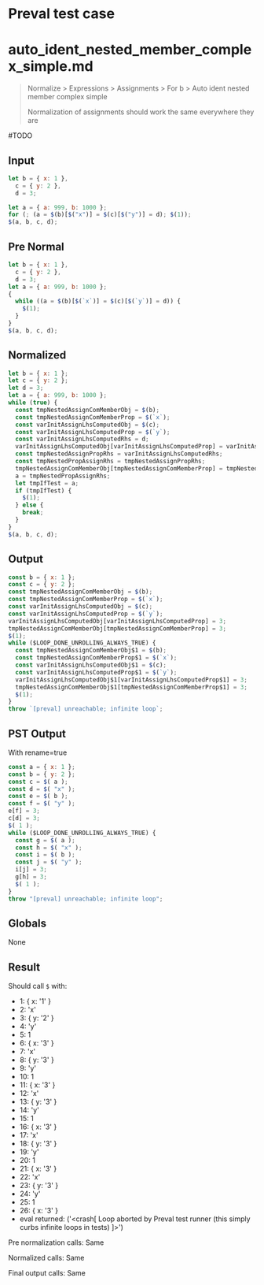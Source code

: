# Preval test case

# auto_ident_nested_member_complex_simple.md

> Normalize > Expressions > Assignments > For b > Auto ident nested member complex simple
>
> Normalization of assignments should work the same everywhere they are

#TODO

## Input

`````js filename=intro
let b = { x: 1 },
  c = { y: 2 },
  d = 3;

let a = { a: 999, b: 1000 };
for (; (a = $(b)[$("x")] = $(c)[$("y")] = d); $(1));
$(a, b, c, d);
`````

## Pre Normal


`````js filename=intro
let b = { x: 1 },
  c = { y: 2 },
  d = 3;
let a = { a: 999, b: 1000 };
{
  while ((a = $(b)[$(`x`)] = $(c)[$(`y`)] = d)) {
    $(1);
  }
}
$(a, b, c, d);
`````

## Normalized


`````js filename=intro
let b = { x: 1 };
let c = { y: 2 };
let d = 3;
let a = { a: 999, b: 1000 };
while (true) {
  const tmpNestedAssignComMemberObj = $(b);
  const tmpNestedAssignComMemberProp = $(`x`);
  const varInitAssignLhsComputedObj = $(c);
  const varInitAssignLhsComputedProp = $(`y`);
  const varInitAssignLhsComputedRhs = d;
  varInitAssignLhsComputedObj[varInitAssignLhsComputedProp] = varInitAssignLhsComputedRhs;
  const tmpNestedAssignPropRhs = varInitAssignLhsComputedRhs;
  const tmpNestedPropAssignRhs = tmpNestedAssignPropRhs;
  tmpNestedAssignComMemberObj[tmpNestedAssignComMemberProp] = tmpNestedPropAssignRhs;
  a = tmpNestedPropAssignRhs;
  let tmpIfTest = a;
  if (tmpIfTest) {
    $(1);
  } else {
    break;
  }
}
$(a, b, c, d);
`````

## Output


`````js filename=intro
const b = { x: 1 };
const c = { y: 2 };
const tmpNestedAssignComMemberObj = $(b);
const tmpNestedAssignComMemberProp = $(`x`);
const varInitAssignLhsComputedObj = $(c);
const varInitAssignLhsComputedProp = $(`y`);
varInitAssignLhsComputedObj[varInitAssignLhsComputedProp] = 3;
tmpNestedAssignComMemberObj[tmpNestedAssignComMemberProp] = 3;
$(1);
while ($LOOP_DONE_UNROLLING_ALWAYS_TRUE) {
  const tmpNestedAssignComMemberObj$1 = $(b);
  const tmpNestedAssignComMemberProp$1 = $(`x`);
  const varInitAssignLhsComputedObj$1 = $(c);
  const varInitAssignLhsComputedProp$1 = $(`y`);
  varInitAssignLhsComputedObj$1[varInitAssignLhsComputedProp$1] = 3;
  tmpNestedAssignComMemberObj$1[tmpNestedAssignComMemberProp$1] = 3;
  $(1);
}
throw `[preval] unreachable; infinite loop`;
`````

## PST Output

With rename=true

`````js filename=intro
const a = { x: 1 };
const b = { y: 2 };
const c = $( a );
const d = $( "x" );
const e = $( b );
const f = $( "y" );
e[f] = 3;
c[d] = 3;
$( 1 );
while ($LOOP_DONE_UNROLLING_ALWAYS_TRUE) {
  const g = $( a );
  const h = $( "x" );
  const i = $( b );
  const j = $( "y" );
  i[j] = 3;
  g[h] = 3;
  $( 1 );
}
throw "[preval] unreachable; infinite loop";
`````

## Globals

None

## Result

Should call `$` with:
 - 1: { x: '1' }
 - 2: 'x'
 - 3: { y: '2' }
 - 4: 'y'
 - 5: 1
 - 6: { x: '3' }
 - 7: 'x'
 - 8: { y: '3' }
 - 9: 'y'
 - 10: 1
 - 11: { x: '3' }
 - 12: 'x'
 - 13: { y: '3' }
 - 14: 'y'
 - 15: 1
 - 16: { x: '3' }
 - 17: 'x'
 - 18: { y: '3' }
 - 19: 'y'
 - 20: 1
 - 21: { x: '3' }
 - 22: 'x'
 - 23: { y: '3' }
 - 24: 'y'
 - 25: 1
 - 26: { x: '3' }
 - eval returned: ('<crash[ Loop aborted by Preval test runner (this simply curbs infinite loops in tests) ]>')

Pre normalization calls: Same

Normalized calls: Same

Final output calls: Same

